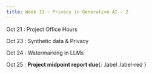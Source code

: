 ```yaml
---
title: Week 13 - Privacy in Generative AI - 2
---
```


Oct 21
: Project Office Hours

Oct 23
: Synthetic data & Privacy

Oct 24
: Watermarking in LLMs

Oct 25
: **Project midpoint report due**{: .label .label-red }
